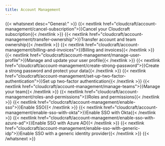 ```yaml
---
title: Account Management
---
```


{{< whatsnext desc="General:" >}}
    {{< nextlink href="cloudcraft/account-management/cancel-subscription">}}Cancel your Cloudcraft subscription{{< /nextlink >}}
    {{< nextlink href="cloudcraft/account-management/transfer-ownership">}}Transfer account and team ownership{{< /nextlink >}}
    {{< nextlink href="cloudcraft/account-management/billing-and-invoices">}}Billing and invoices{{< /nextlink >}}
    {{< nextlink href="cloudcraft/account-management/manage-user-profile">}}Manage and update your user profile{{< /nextlink >}}
    {{< nextlink href="cloudcraft/account-management/create-strong-password">}}Create a strong password and protect your data{{< /nextlink >}}
    {{< nextlink href="cloudcraft/account-management/set-up-two-factor-authentication">}}Set up two-factor authentication{{< /nextlink >}}
    {{< nextlink href="cloudcraft/account-management/manage-teams">}}Manage your team{{< /nextlink >}}
    {{< nextlink href="cloudcraft/account-management/roles-and-permissions">}}Roles and permissions{{< /nextlink >}}
    {{< nextlink href="cloudcraft/account-management/enable-sso">}}Enable SSO{{< /nextlink >}}
    {{< nextlink href="cloudcraft/account-management/enable-sso-with-okta">}}Enable SSO with Okta{{< /nextlink >}}
    {{< nextlink href="cloudcraft/account-management/enable-sso-with-azure-ad">}}Enable SSO with Azure AD{{< /nextlink >}}
    {{< nextlink href="cloudcraft/account-management/enable-sso-with-generic-idp">}}Enable SSO with a generic identity provider{{< /nextlink >}}
{{< /whatsnext >}}
